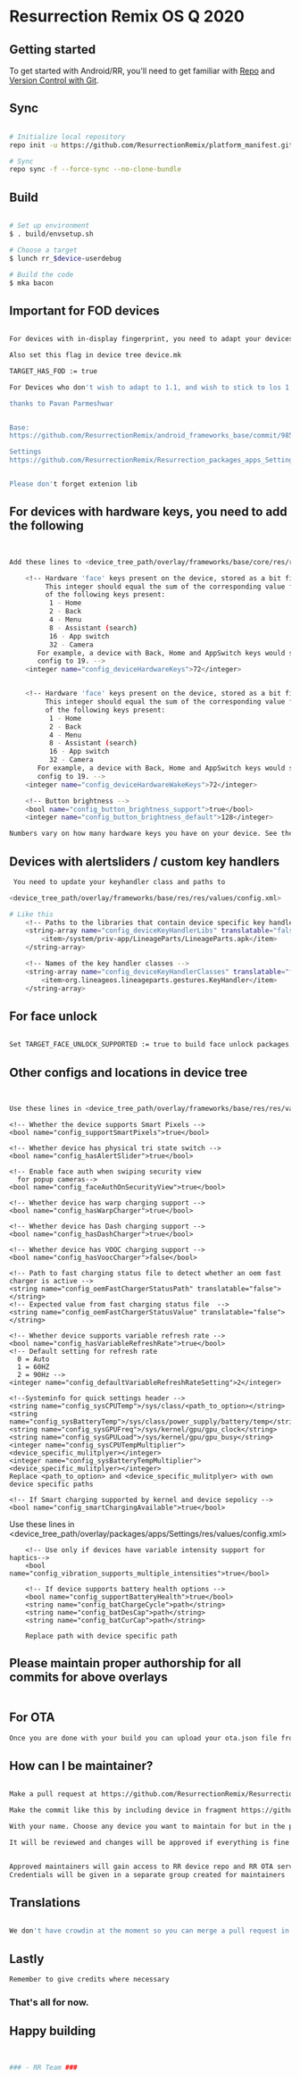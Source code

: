 # Resurrection Remix OS Q 2020 #


Getting started
---------------

To get started with Android/RR, you'll need to get
familiar with [Repo](https://source.android.com/source/using-repo.html) and [Version Control with Git](https://source.android.com/source/version-control.html).

Sync 
---------------
```bash

# Initialize local repository
repo init -u https://github.com/ResurrectionRemix/platform_manifest.git -b Q

# Sync
repo sync -f --force-sync --no-clone-bundle
```

Build
---------------

```bash

# Set up environment
$ . build/envsetup.sh

# Choose a target
$ lunch rr_$device-userdebug

# Build the code
$ mka bacon
```


Important for FOD devices 
---------------
```bash

For devices with in-display fingerprint, you need to adapt your devices to FOD 1.1 for things to work properly. FOD1.1 + fod-ext value to call the HAL layer

Also set this flag in device tree device.mk 

TARGET_HAS_FOD := true

For Devices who don't wish to adapt to 1.1, and wish to stick to los 1.0 ext impl, please merge the following two commits in frameworks/base and packages/apps/Settings 

thanks to Pavan Parmeshwar


Base: 
https://github.com/ResurrectionRemix/android_frameworks_base/commit/98590d1ecc022d218b4b91e765dc59b69520932f

Settings
https://github.com/ResurrectionRemix/Resurrection_packages_apps_Settings/commit/24551c50223cbccd8fd74f053463f99e38ee93d8


Please don't forget extenion lib

```
For devices with hardware keys, you need to add the following
---------------
```bash


Add these lines to <device_tree_path/overlay/frameworks/base/core/res/res/values/config.xml>

    <!-- Hardware 'face' keys present on the device, stored as a bit field.
         This integer should equal the sum of the corresponding value for each
         of the following keys present:
          1 - Home
          2 - Back
          4 - Menu
          8 - Assistant (search)
          16 - App switch
          32 - Camera
       For example, a device with Back, Home and AppSwitch keys would set this
       config to 19. -->
    <integer name="config_deviceHardwareKeys">72</integer>


    <!-- Hardware 'face' keys present on the device, stored as a bit field.
         This integer should equal the sum of the corresponding value for each
         of the following keys present:
          1 - Home
          2 - Back
          4 - Menu
          8 - Assistant (search)
          16 - App switch
          32 - Camera
       For example, a device with Back, Home and AppSwitch keys would set this
       config to 19. -->
    <integer name="config_deviceHardwareWakeKeys">72</integer>

    <!-- Button brightness -->
    <bool name="config_button_brightness_support">true</bool>
    <integer name="config_button_brightness_default">128</integer>

Numbers vary on how many hardware keys you have on your device. See the config description for how to add those.

```
Devices with alertsliders / custom key handlers
---------------
```bash
 You need to update your keyhandler class and paths to 

<device_tree_path/overlay/frameworks/base/res/res/values/config.xml>

# Like this 
    <!-- Paths to the libraries that contain device specific key handlers -->
    <string-array name="config_deviceKeyHandlerLibs" translatable="false">
        <item>/system/priv-app/LineageParts/LineageParts.apk</item>
    </string-array>

    <!-- Names of the key handler classes -->
    <string-array name="config_deviceKeyHandlerClasses" translatable="false">
        <item>org.lineageos.lineageparts.gestures.KeyHandler</item>
    </string-array>
```
For face unlock
---------------
```bash

Set TARGET_FACE_UNLOCK_SUPPORTED := true to build face unlock packages. Do this if your device supports face unlock (which it mostly does).
```

Other configs and locations in device tree
---------------
```bash


Use these lines in <device_tree_path/overlay/frameworks/base/res/res/values/config.xml>
```
    <!-- Whether the device supports Smart Pixels --> 
    <bool name="config_supportSmartPixels">true</bool>

    <!-- Whether device has physical tri state switch -->
    <bool name="config_hasAlertSlider">true</bool>

    <!-- Enable face auth when swiping security view  
      for popup cameras-->
    <bool name="config_faceAuthOnSecurityView">true</bool>

    <!-- Whether device has warp charging support -->
    <bool name="config_hasWarpCharger">true</bool>

    <!-- Whether device has Dash charging support -->
    <bool name="config_hasDashCharger">true</bool>

    <!-- Whether device has VOOC charging support -->
    <bool name="config_hasVoocCharger">false</bool>

    <!-- Path to fast charging status file to detect whether an oem fast charger is active -->
    <string name="config_oemFastChargerStatusPath" translatable="false"></string>
    <!-- Expected value from fast charging status file  -->
    <string name="config_oemFastChargerStatusValue" translatable="false"></string>

    <!-- Whether device supports variable refresh rate -->
    <bool name="config_hasVariableRefreshRate">true</bool>
    <!-- Default setting for refresh rate
      0 = Auto
      1 = 60HZ
      2 = 90Hz -->
    <integer name="config_defaultVariableRefreshRateSetting">2</integer>

    <!--Systeminfo for quick settings header -->
    <string name="config_sysCPUTemp">/sys/class/<path_to_option></string>
    <string name="config_sysBatteryTemp">/sys/class/power_supply/battery/temp</string>
    <string name="config_sysGPUFreq">/sys/kernel/gpu/gpu_clock</string>
    <string name="config_sysGPULoad">/sys/kernel/gpu/gpu_busy</string>
    <integer name="config_sysCPUTempMultiplier"><device_specific_mulitplyer></integer>
    <integer name="config_sysBatteryTempMultiplier"><device_specific_mulitplyer></integer>
    Replace <path_to_option> and <device_specific_mulitplyer> with own device specific paths

    <!-- If Smart charging supported by kernel and device sepolicy -->
    <bool name="config_smartChargingAvailable">true</bool>

Use these lines in <device_tree_path/overlay/packages/apps/Settings/res/values/config.xml>
```
    <!-- Use only if devices have variable intensity support for haptics-->
    <bool name="config_vibration_supports_multiple_intensities">true</bool>

    <!-- If device supports battery health options -->
    <bool name="config_supportBatteryHealth">true</bool>
    <string name="config_batChargeCycle">path</string>
    <string name="config_batDesCap">path</string>
    <string name="config_batCurCap">path</string>

    Replace path with device specific path

```

Please maintain proper authorship for all commits for above overlays
---------------
```bash
```

For OTA 
---------------
```bash
Once you are done with your build you can upload your ota.json file from out/product directory if you are a maintainer.
```

How can I be maintainer?
---------------
```bash

Make a pull request at https://github.com/ResurrectionRemix/Resurrection_packages_apps_Settings/blob/Q/res/values/resurrection_device_maintainers_strings.xml

Make the commit like this by including device in fragment https://github.com/ResurrectionRemix/Resurrection_packages_apps_Settings/commit/9686023738c3b09feaa547cb3658d6c2bda737e1

With your name. Choose any device you want to maintain for but in the pull request please post with an xda thread (optional),  device source and kernel source as the commit message

It will be reviewed and changes will be approved if everything is fine


Approved maintainers will gain access to RR device repo and RR OTA server
Credentials will be given in a separate group created for maintainers
```

Translations 
---------------
```bash

We don't have crowdin at the moment so you can merge a pull request in our repos which require translations. Please validate your XMLs first. We will review them and merge them as soon as possible.
```

Lastly 
---------------
```bash
Remember to give credits where necessary
```


### That's all for now. ###

Happy building
---------------
```bash


### - RR Team ###


